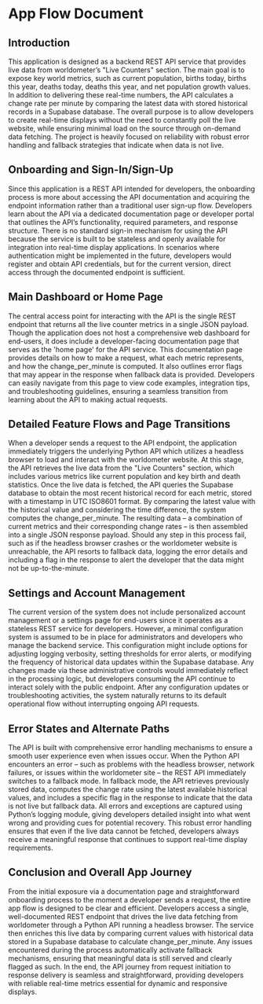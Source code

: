 # App Flow Document

## Introduction

This application is designed as a backend REST API service that provides live data from worldometer’s "Live Counters" section. The main goal is to expose key world metrics, such as current population, births today, births this year, deaths today, deaths this year, and net population growth values. In addition to delivering these real-time numbers, the API calculates a change rate per minute by comparing the latest data with stored historical records in a Supabase database. The overall purpose is to allow developers to create real-time displays without the need to constantly poll the live website, while ensuring minimal load on the source through on-demand data fetching. The project is heavily focused on reliability with robust error handling and fallback strategies that indicate when data is not live.

## Onboarding and Sign-In/Sign-Up

Since this application is a REST API intended for developers, the onboarding process is more about accessing the API documentation and acquiring the endpoint information rather than a traditional user sign-up flow. Developers learn about the API via a dedicated documentation page or developer portal that outlines the API’s functionality, required parameters, and response structure. There is no standard sign-in mechanism for using the API because the service is built to be stateless and openly available for integration into real-time display applications. In scenarios where authentication might be implemented in the future, developers would register and obtain API credentials, but for the current version, direct access through the documented endpoint is sufficient.

## Main Dashboard or Home Page

The central access point for interacting with the API is the single REST endpoint that returns all the live counter metrics in a single JSON payload. Though the application does not host a comprehensive web dashboard for end-users, it does include a developer-facing documentation page that serves as the 'home page' for the API service. This documentation page provides details on how to make a request, what each metric represents, and how the change_per_minute is computed. It also outlines error flags that may appear in the response when fallback data is provided. Developers can easily navigate from this page to view code examples, integration tips, and troubleshooting guidelines, ensuring a seamless transition from learning about the API to making actual requests.

## Detailed Feature Flows and Page Transitions

When a developer sends a request to the API endpoint, the application immediately triggers the underlying Python API which utilizes a headless browser to load and interact with the worldometer website. At this stage, the API retrieves the live data from the "Live Counters" section, which includes various metrics like current population and key birth and death statistics. Once the live data is fetched, the API queries the Supabase database to obtain the most recent historical record for each metric, stored with a timestamp in UTC ISO8601 format. By comparing the latest value with the historical value and considering the time difference, the system computes the change_per_minute. The resulting data – a combination of current metrics and their corresponding change rates – is then assembled into a single JSON response payload. Should any step in this process fail, such as if the headless browser crashes or the worldometer website is unreachable, the API resorts to fallback data, logging the error details and including a flag in the response to alert the developer that the data might not be up-to-the-minute.

## Settings and Account Management

The current version of the system does not include personalized account management or a settings page for end-users since it operates as a stateless REST service for developers. However, a minimal configuration system is assumed to be in place for administrators and developers who manage the backend service. This configuration might include options for adjusting logging verbosity, setting thresholds for error alerts, or modifying the frequency of historical data updates within the Supabase database. Any changes made via these administrative controls would immediately reflect in the processing logic, but developers consuming the API continue to interact solely with the public endpoint. After any configuration updates or troubleshooting activities, the system naturally returns to its default operational flow without interrupting ongoing API requests.

## Error States and Alternate Paths

The API is built with comprehensive error handling mechanisms to ensure a smooth user experience even when issues occur. When the Python API encounters an error – such as problems with the headless browser, network failures, or issues within the worldometer site – the REST API immediately switches to a fallback mode. In fallback mode, the API retrieves previously stored data, computes the change rate using the latest available historical values, and includes a specific flag in the response to indicate that the data is not live but fallback data. All errors and exceptions are captured using Python’s logging module, giving developers detailed insight into what went wrong and providing cues for potential recovery. This robust error handling ensures that even if the live data cannot be fetched, developers always receive a meaningful response that continues to support real-time display requirements.

## Conclusion and Overall App Journey

From the initial exposure via a documentation page and straightforward onboarding process to the moment a developer sends a request, the entire app flow is designed to be clear and efficient. Developers access a single, well-documented REST endpoint that drives the live data fetching from worldometer through a Python API running a headless browser. The service then enriches this live data by comparing current values with historical data stored in a Supabase database to calculate change_per_minute. Any issues encountered during the process automatically activate fallback mechanisms, ensuring that meaningful data is still served and clearly flagged as such. In the end, the API journey from request initiation to response delivery is seamless and straightforward, providing developers with reliable real-time metrics essential for dynamic and responsive displays.
